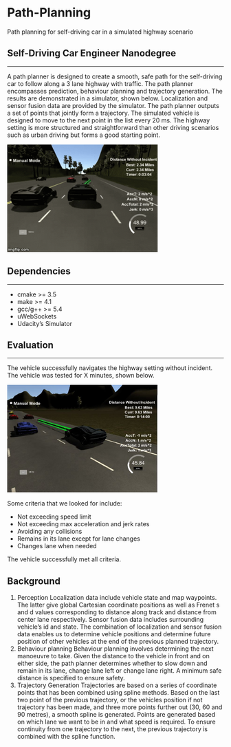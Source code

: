 # Path-Planning
Path planning for self-driving car in a simulated highway scenario
## Self-Driving Car Engineer Nanodegree
***

A path planner is designed to create a smooth, safe path for the self-driving car to follow along a 3 lane highway with traffic. The path planner encompasses prediction, behaviour planning and trajectory generation. The results are demonstrated in a simulator, shown below. Localization and sensor fusion data are provided by the simulator. The path planner outputs a set of points that jointly form a trajectory. The simulated vehicle is designed to move to the next point in the list every 20 ms. The highway setting is more structured and straightforward than other driving scenarios such as urban driving but forms a good starting point.  

<img src="output/path-planning.gif" width="350" height="250" />

## Dependencies
***

*	cmake >= 3.5
*	make >= 4.1
*	gcc/g++ >= 5.4
*	uWebSockets
*	Udacity’s Simulator

## Evaluation
***

The vehicle successfully navigates the highway setting without incident. The vehicle was tested for X minutes, shown below. 

<img src="output/image1.JPG" width="350" height="250" />

Some criteria that we looked for include:

*	Not exceeding speed limit
*	Not exceeding max acceleration and jerk rates
*	Avoiding any collisions
*	Remains in its lane except for lane changes
*	Changes lane when needed

The vehicle successfully met all criteria. 

## Background

1.	Perception
Localization data include vehicle state and map waypoints. The latter give global Cartesian coordinate positions as well as Frenet s and d values corresponding to distance along track and distance from center lane respectively. Sensor fusion data includes surrounding vehicle’s id and state. The combination of localization and sensor fusion data enables us to determine vehicle positions and determine future position of other vehicles at the end of the previous planned trajectory. 
2.	Behaviour planning
Behaviour planning involves determining the next manoeuvre to take. Given the distance to the vehicle in front and on either side, the path planner determines whether to slow down and remain in its lane, change lane left or change lane right. A minimum safe distance is specified to ensure safety. 
3.	Trajectory Generation
Trajectories are based on a series of coordinate points that has been combined using spline methods.  Based on the last two point of the previous trajectory, or the vehicles position if not trajectory has been made, and three more points further out (30, 60 and 90 metres), a smooth spline is generated. Points are generated based on which lane we want to be in and what speed is required. To ensure continuity from one trajectory to the next, the previous trajectory is combined with the spline function.

